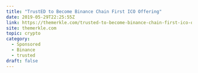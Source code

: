 ```yaml
---
title: "TrustED to Become Binance Chain First ICO Offering"
date: 2019-05-29T22:25:55Z
link: https://themerkle.com/trusted-to-become-binance-chain-first-ico-offering/?utm_medium=RSS&utm_source=hune
site: themerkle.com
topic: crypto
category:
  - Sponsored
  - Binance
  - trusted
draft: false
---
```

